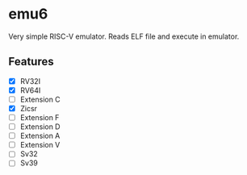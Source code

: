 # emu6

Very simple RISC-V emulator. Reads ELF file and execute in emulator.

## Features

- [x] RV32I
- [x] RV64I
- [ ] Extension C
- [x] Zicsr
- [ ] Extension F
- [ ] Extension D
- [ ] Extension A
- [ ] Extension V
- [ ] Sv32
- [ ] Sv39
